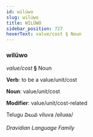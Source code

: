 ```yaml
---
id: wilüwo
slug: wilüwo
title: WİLÜWO
sidebar_position: 727
hoverText: value/cost § Noun
---
```


### wilüwo

*value/cost* **§** Noun

**Verb**: to be a value/unit/cost

**Noun**: value/unit/cost

**Modifier**: value/unit/cost-related

Telugu విలువ viluva /ʋiluʋa/

*Dravidian Language Family*